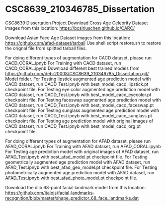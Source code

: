 # CSC8639_210346785_Dissertation
CSC8639 Dissertation Project
Download Cross Age Celebrity Dataset images from this location:
https://bcsiriuschen.github.io/CARC/

Download Asian Face Age Dataset images from this location:
https://github.com/afad-dataset/tarball
Use shell script restore.sh to restore the orignal file from splitted tarball files.

For doing different types of augmentation for CACD dataset, please run CACD_CORAL.ipnyb
For Training with CACD dataset, run CACD_CORAL.ipynb
Download different best trained models from https://github.com/debr20008/CSC8639_210346785_Dissertation.git/ Model folder.
For Testing lipstick augmented age prediction model with CACD dataset, run CACD_Test.ipnyb with best_model_cacd_lipstick.pt checkpoint file.
For Testing eye color augmented age prediction model with CACD dataset, run CACD_Test.ipnyb with best_model_cacd_eyecolor.pt checkpoint file.
For Testing faceswap augmented age prediction model with CACD dataset, run CACD_Test.ipnyb with best_model_cacd_faceswap.pt checkpoint file.
For Testing sunglass augmented age prediction model with CACD dataset, run CACD_Test.ipnyb with best_model_cacd_sunglass.pt checkpoint file.
For Testing age prediction model with original images of CACD dataset, run CACD_Test.ipnyb with best_model_cacd_org.pt checkpoint file.

For doing different types of augmentation for AFAD dataset, please run AFAD_CORAL.ipnyb
For Training with AFAD dataset, run AFAD_CORAL.ipynb
For Testing age prediction model with original images of AFAD dataset, run AFAD_Test.ipnyb with best_afad_model.pt checkpoint file.
For Testing geometrically augmented age prediction model with AFAD dataset, run AFAD_Test.ipnyb with best_afad_geo_model.pt checkpoint file.
For Testing photometrically augmented age prediction model with AFAD dataset, run AFAD_Test.ipnyb with best_afad_photo_model.pt checkpoint file.


Download the dlib 68-point facial landmark model from this location:
https://github.com/italojs/facial-landmarks-recognition/blob/master/shape_predictor_68_face_landmarks.dat




